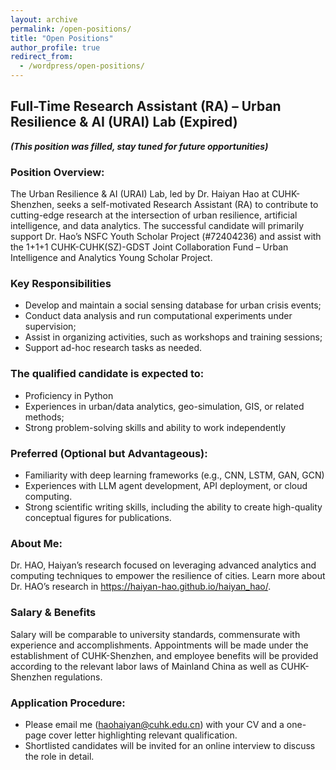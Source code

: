 ```yaml
---
layout: archive
permalink: /open-positions/
title: "Open Positions"
author_profile: true
redirect_from:
  - /wordpress/open-positions/
---
```


## Full-Time Research Assistant (RA) – Urban Resilience & AI (URAI) Lab (Expired)

**_(This position was filled, stay tuned for future opportunities)_**

### Position Overview:

The Urban Resilience & AI (URAI) Lab, led by Dr. Haiyan Hao at CUHK-Shenzhen, seeks a self-motivated Research Assistant (RA) to contribute to cutting-edge research at the intersection of urban resilience, artificial intelligence, and data analytics. The successful candidate will primarily support Dr. Hao’s NSFC Youth Scholar Project (#72404236) and assist with the 1+1+1 CUHK-CUHK(SZ)-GDST Joint Collaboration Fund – Urban Intelligence and Analytics Young Scholar Project.

### Key Responsibilities
-	Develop and maintain a social sensing database for urban crisis events;
-	Conduct data analysis and run computational experiments under supervision;
-	Assist in organizing activities, such as workshops and training sessions;
-	Support ad-hoc research tasks as needed.

### The qualified candidate is expected to:
-	Proficiency in Python
-	Experiences in urban/data analytics, geo-simulation, GIS, or related methods;
-	Strong problem-solving skills and ability to work independently

### Preferred (Optional but Advantageous):
-	Familiarity with deep learning frameworks (e.g., CNN, LSTM, GAN, GCN)
-	Experiences with LLM agent development, API deployment, or cloud computing.
-	Strong scientific writing skills, including the ability to create high-quality conceptual figures for publications.

### About Me:
Dr. HAO, Haiyan’s research focused on leveraging advanced analytics and computing techniques to empower the resilience of cities. Learn more about Dr. HAO’s research in https://haiyan-hao.github.io/haiyan_hao/.

### Salary & Benefits

Salary will be comparable to university standards, commensurate with experience and accomplishments. Appointments will be made under the establishment of CUHK-Shenzhen, and employee benefits will be provided according to the relevant labor laws of Mainland China as well as CUHK-Shenzhen regulations.

### Application Procedure:
-	Please email me (haohaiyan@cuhk.edu.cn) with your CV and a one-page cover letter highlighting relevant qualification. 
-	Shortlisted candidates will be invited for an online interview to discuss the role in detail. 

